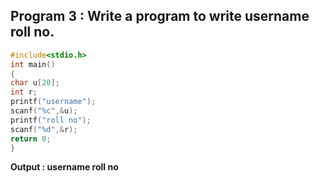 ## Program 3 :  Write a program to write username roll no.

```C
#include<stdio.h>
int main()
{
char u[20];
int r;
printf("username");
scanf("%c",&u);
printf("roll no");
scanf("%d",&r);
return 0;
}
```
**Output : username roll no**
